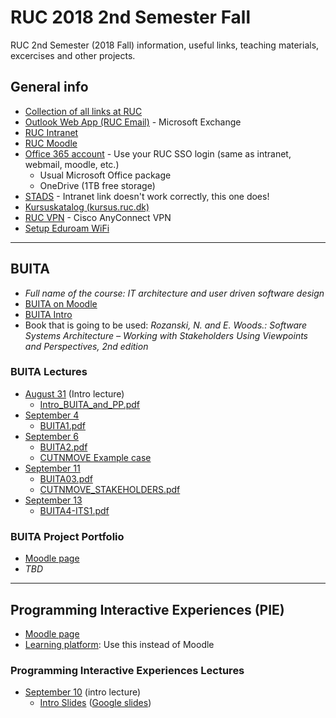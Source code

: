 # RUC 2018 2nd Semester Fall

RUC 2nd Semester (2018 Fall) information, useful links, teaching materials, excercises and other projects.

## General info

- [Collection of all links at RUC](https://portalino.ruc.dk/)
- [Outlook Web App (RUC Email)](https://owa.ruc.dk/) - Microsoft Exchange
- [RUC Intranet](https://intra.ruc.dk/)
- [RUC Moodle](https://moodle.ruc.dk)
- [Office 365 account](https://portal.office.com) - Use your RUC SSO login (same as intranet, webmail, moodle, etc.)
  - Usual Microsoft Office package
  - OneDrive (1TB free storage)
- [STADS](https://stadssb.ruc.dk/sb_stax/sb/) - Intranet link doesn't work correctly, this one does!
- [Kursuskatalog (kursus.ruc.dk)](http://kursus.ruc.dk/)
- [RUC VPN](https://intra.ruc.dk/index.php?id=23136&L=1) - Cisco AnyConnect VPN
- [Setup Eduroam WiFi](https://intra.ruc.dk/en/employees/services-to-employees/ruc-finance-it-technical-services/ruc-it/guides/internet-access/eduroam/)

---

## BUITA

- _Full name of the course: IT architecture and user driven software design_
- [BUITA on Moodle](https://moodle.ruc.dk/course/view.php?id=11116)
- [BUITA Intro](/BUITA/2018-08-31/Intro_BUITA_and_PP.pdf)
- Book that is going to be used: _Rozanski, N. and E. Woods.: Software Systems Architecture – Working with Stakeholders Using Viewpoints and Perspectives, 2nd edition_

### BUITA Lectures

- [August 31](/BUITA/2018-08-31) (Intro lecture)
  - [Intro_BUITA_and_PP.pdf](/BUITA/2018-08-31/Intro_BUITA_and_PP.pdf)
- [September 4](/BUITA/2018-09-04)
  - [BUITA1.pdf](/BUITA/2018-09-04/BUITA1.pdf)
- [September 6](/BUITA/2018-09-06)
  - [BUITA2.pdf](/BUITA/2018-09-06/BUITA2.pdf)
  - [CUTNMOVE Example case](/BUITA/2018-09-06/BUITA_CASE_CUTNMOVE.pdf)
- [September 11](/BUITA/2018-09-11)
  - [BUITA03.pdf](/BUITA/2018-09-11/BUITA03.pdf)
  - [CUTNMOVE_STAKEHOLDERS.pdf](/BUITA/2018-09-11/CUTNMOVE_STAKEHOLDERS.pdf)
- [September 13](/BUITA/2018-09-13)
  - [BUITA4-ITS1.pdf](/BUITA/2018-09-13/BUITA4-ITS1.pdf)

### BUITA Project Portfolio

- [Moodle page](https://moodle.ruc.dk/course/view.php?id=10874)
- _TBD_

---

## Programming Interactive Experiences (PIE)

- [Moodle page](https://moodle.ruc.dk/course/view.php?id=11283)
- [Learning platform](https://learn.hobye.dk/courses/programming-interactive-experiences): Use this instead of Moodle

### Programming Interactive Experiences Lectures

- [September 10](/PIE/2018-09-10) (intro lecture)
  - [Intro Slides](/PIE/2018-09-10/00_PIE_Intro.pdf) ([Google slides](https://docs.google.com/presentation/d/1rE0DWs1Tf5f3D5RHTcf1MnFFJMg2xV39V9Y1pIxPGow/present?slide=id.p3))
